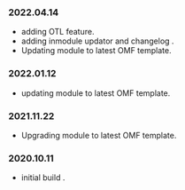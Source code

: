 ### 2022.04.14
- adding OTL feature.
- adding inmodule updator and changelog .
- Updating module to latest OMF template.


### 2022.01.12
- updating module to latest OMF template.


### 2021.11.22
- Upgrading module to latest OMF template.

### 2020.10.11
- initial build .
